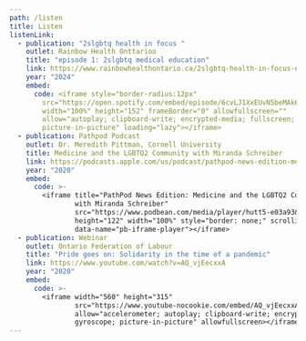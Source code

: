```yaml
---
path: /listen
title: Listen
listenLink:
  - publication: "2slgbtq health in focus "
    outlet: Rainbow Health Onttarioo
    title: "episode 1: 2slgbtq medical education"
    link: https://www.rainbowhealthontario.ca/2slgbtq-health-in-focus-episode-1-2slgbtq-medical-education/
    year: "2024"
    embed:
      code: <iframe style="border-radius:12px"
        src="https://open.spotify.com/embed/episode/6cvLJ1XxEUvN5beMAk6bLA?utm_source=generator&theme=0"
        width="100%" height="152" frameBorder="0" allowfullscreen=""
        allow="autoplay; clipboard-write; encrypted-media; fullscreen;
        picture-in-picture" loading="lazy"></iframe>
  - publication: Pathpod Podcast
    outlet: Dr. Meredith Pittman, Cornell University
    title: Medicine and the LGBTQ2 Community with Miranda Schreibe‪r
    link: https://podcasts.apple.com/us/podcast/pathpod-news-edition-medicine-lgbtq2-community-miranda/id1510581764?i=1000478700269
    year: "2020"
    embed:
      code: >-
        <iframe title="PathPod News Edition: Medicine and the LGBTQ2 Community
                with Miranda Schreiber"
                src="https://www.podbean.com/media/player/hutt5-e03a93&?from=usersite&skin=1&fonts=Helvetica&auto=0&download=1&share=1&version=1&btn-skin=102"
                height="122" width="100%" style="border: none;" scrolling="no"
                data-name="pb-iframe-player"></iframe>
  - publication: Webinar
    outlet: Ontario Federation of Labour
    title: "Pride goes on: Solidarity in the time of a pandemic"
    link: https://www.youtube.com/watch?v=AQ_vjEecxxA
    year: "2020"
    embed:
      code: >-
        <iframe width="560" height="315"
                src="https://www.youtube-nocookie.com/embed/AQ_vjEecxxA" frameborder="0"
                allow="accelerometer; autoplay; clipboard-write; encrypted-media;
                gyroscope; picture-in-picture" allowfullscreen></iframe>
---
```

